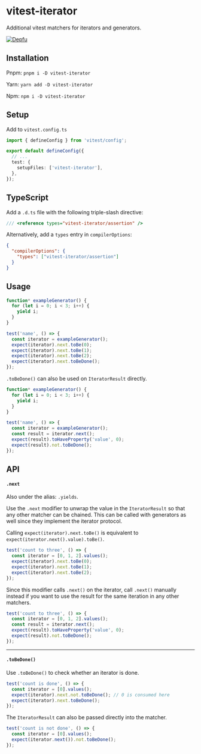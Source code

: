 # vitest-iterator

Additional vitest matchers for iterators and generators.

[![Depfu](https://badges.depfu.com/badges/39fc9693c70ed3fc91425c14fce1cb64/overview.svg)](https://depfu.com/github/stevezhu/vitest-iterator?project_id=37835)

## Installation

Pnpm:
`pnpm i -D vitest-iterator`

Yarn:
`yarn add -D vitest-iterator`

Npm:
`npm i -D vitest-iterator`

## Setup

Add to `vitest.config.ts`

```typescript
import { defineConfig } from 'vitest/config';

export default defineConfig({
  // ...
  test: {
    setupFiles: ['vitest-iterator'],
  },
});
```

## TypeScript

Add a `.d.ts` file with the following triple-slash directive:

```typescript
/// <reference types="vitest-iterator/assertion" />
```

Alternatively, add a `types` entry in `compilerOptions`:

```json
{
  "compilerOptions": {
    "types": ["vitest-iterator/assertion"]
  }
}
```

## Usage

```typescript
function* exampleGenerator() {
  for (let i = 0; i < 3; i++) {
    yield i;
  }
}

test('name', () => {
  const iterator = exampleGenerator();
  expect(iterator).next.toBe(0);
  expect(iterator).next.toBe(1);
  expect(iterator).next.toBe(2);
  expect(iterator).next.toBeDone();
});
```

`.toBeDone()` can also be used on `IteratorResult` directly.

```typescript
function* exampleGenerator() {
  for (let i = 0; i < 3; i++) {
    yield i;
  }
}

test('name', () => {
  const iterator = exampleGenerator();
  const result = iterator.next();
  expect(result).toHaveProperty('value', 0);
  expect(result).not.toBeDone();
});
```

## API

#### `.next`

Also under the alias: `.yields`.

Use the `.next` modifier to unwrap the value in the `IteratorResult` so that any other matcher can be chained. This can be called with generators as well since they implement the iterator protocol.

Calling `expect(iterator).next.toBe()` is equivalent to `expect(iterator.next().value).toBe()`.

```typescript
test('count to three', () => {
  const iterator = [0, 1, 2].values();
  expect(iterator).next.toBe(0);
  expect(iterator).next.toBe(1);
  expect(iterator).next.toBe(2);
});
```

Since this modifier calls `.next()` on the iterator, call `.next()` manually instead if you want to use the result for the same iteration in any other matchers.

```typescript
test('count to three', () => {
  const iterator = [0, 1, 2].values();
  const result = iterator.next();
  expect(result).toHaveProperty('value', 0);
  expect(result).not.toBeDone();
});
```

---

#### `.toBeDone()`

Use `.toBeDone()` to check whether an iterator is done.

```typescript
test('count is done', () => {
  const iterator = [0].values();
  expect(iterator).next.not.toBeDone(); // 0 is consumed here
  expect(iterator).next.toBeDone();
});
```

The `IteratorResult` can also be passed directly into the matcher.

```typescript
test('count is not done', () => {
  const iterator = [0].values();
  expect(iterator.next()).not.toBeDone();
});
```
